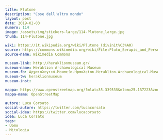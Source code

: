 ```yaml
---
title: Plutone
description: "Cose dell'altro mondo"
layout: post
date: 2019-02-03
numero: 114
image: /assets/img/stickers-large/114-Plutone_large.jpg
thumb: 114-Plutone.jpg

wiki: https://it.wikipedia.org/wiki/Plutone_(divinit%C3%A0)
source: https://commons.wikimedia.org/wiki/File:Pluto_Serapis_and_Persephone_Isis_Heraklion_museum.jpg?fastcci_from=354490&c1=354490&d1=15&s=200&a=fqv&uselang=it
source-name: Wikimedia Commons

museum-link: http://heraklionmuseum.gr/
museum-name: Heraklion Archaeological Museum
museum-fb: Αρχαιολογικό-Μουσείο-Ηρακλείου-Heraklion-Archaeological-Museum-1004913032959420
museum-tw: heraklionmuseum
museum-inst:

mappa: https://www.openstreetmap.org/?mlat=35.339538&mlon=25.137223&zoom=15#map=15/35.3395/25.1372
mappa-name: OpenStreetMap

autore: Luca Corsato
social-autore: https://twitter.com/lucacorsato
social-idea: https://twitter.com/lucacorsato
idea: Luca Corsato
tags:
- Uomo
- Mitologia
---
```

